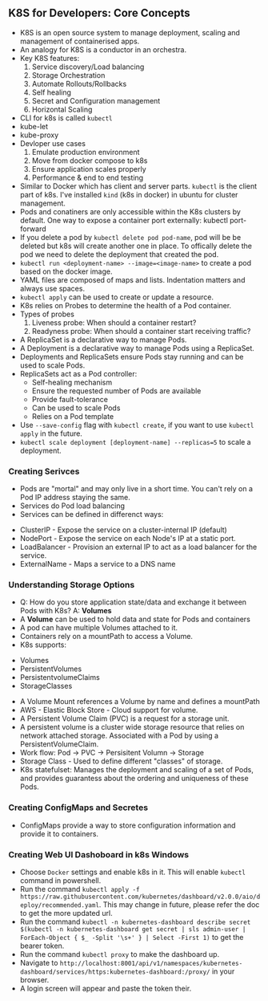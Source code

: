 ## K8S for Developers: Core Concepts

* K8S is an open source system to manage deployment, scaling and management of containerised apps.
* An analogy for K8S is a conductor in an orchestra.
* Key K8S features:
    1. Service discovery/Load balancing
    2. Storage Orchestration
    3. Automate Rollouts/Rollbacks
    4. Self healing
    5. Secret and Configuration management
    6. Horizontal Scaling
* CLI for k8s is called `kubectl`
* kube-let
* kube-proxy
* Devloper use cases
    1. Emulate production environment
    2. Move from docker compose to k8s
    3. Ensure application scales properly
    5. Performance & end to end testing
* Similar to Docker which has client and server parts. `kubectl` is the client part of k8s. I've installed `kind` (k8s in docker) in ubuntu for cluster management.
* Pods and conatiners are only accessible within the K8s clusters by default. One way to expose a container port externally: kubectl port-forward
* If you delete a pod by `kubectl delete pod pod-name`, pod will be be deleted but k8s will create another one in place. To offically delete the pod we need to delete the deployment that created the pod.
* `kubectl run <deployment-name> --image=<image-name>` to create a pod based on the docker image.
* YAML files are composed of maps and lists. Indentation matters and always use spaces.
* `kubectl apply` can be used to create or update a resource.
* K8s relies on Probes to determine the health of a Pod container.
* Types of probes
    1. Liveness probe: When should a container restart?
    2. Readyness probe: When should a  container start receiving traffic?
* A ReplicaSet is a declarative way to manage Pods.
* A Deployment is a declarative way to manage Pods using a ReplicaSet.
* Deployments and ReplicaSets ensure Pods stay running and can be used to scale Pods.
* ReplicaSets act as a Pod controller:
    - Self-healing mechanism
    - Ensure the requested number of Pods are available
    - Provide fault-tolerance
    - Can be used to scale Pods
    - Relies on a Pod template 
* Use `--save-config` flag with `kubectl create`, if you want to use `kubectl apply` in the future.
* `kubectl scale deployment [deployment-name] --replicas=5` to scale a deployment.

### Creating Serivces

* Pods are "mortal" and may only live in a short time. You can't rely on a Pod IP address staying the same.
* Services do Pod load balancing 
* Services can be defined in differenct ways: 
 - ClusterIP - Expose the service on a cluster-internal IP (default)
 - NodePort - Expose the service on each Node's IP at a static port.
 - LoadBalancer - Provision an external IP to act as a load balancer for the service.
 - ExternalName - Maps a service to a DNS name

### Understanding Storage Options

* Q: How do you store application state/data and exchange it between Pods with K8s? A: **Volumes**
* A **Volume** can be used to hold data and state for Pods and containers
* A pod can have multiple Volumes attached to it.
* Containers rely on a mountPath to access a Volume.
* K8s supports:
 - Volumes
 - PersistentVolumes
 - PersistentvolumeClaims
 - StorageClasses
* A Volume Mount references a Volume by name and defines a mountPath
* AWS - Elastic Block Store - Cloud support for volume.
* A Persistent Volume Claim (PVC) is a request for a storage unit.
* A persistent volume is a cluster wide storage resource that relies on network attached storage. Associated with a Pod by using a PersistentVolumeClaim.
* Work flow: Pod -> PVC -> Persisitent Volumn -> Storage
* Storage Class - Used to define different "classes" of storage.
* K8s statefulset: Manages the deployment and scaling of a set of Pods, and provides guarantess about the ordering and uniqueness of these Pods.

### Creating ConfigMaps and Secretes

* ConfigMaps provide a way to store configuration information and provide it to containers.


### Creating Web UI Dashoboard in k8s Windows

* Choose `Docker` settings and enable k8s in it. This will enable `kubectl` command in powershell.
* Run the command `kubectl apply -f https://raw.githubusercontent.com/kubernetes/dashboard/v2.0.0/aio/deploy/recommended.yaml`. This may change in future, please refer the doc to get the more updated url.
* Run the command `kubectl -n kubernetes-dashboard describe secret $(kubectl -n kubernetes-dashboard get secret | sls admin-user | ForEach-Object { $_ -Split '\s+' } | Select -First 1)` to get the bearer token.
* Run the command `kubectl proxy` to make the dashboard up.
* Navigate to `http://localhost:8001/api/v1/namespaces/kubernetes-dashboard/services/https:kubernetes-dashboard:/proxy/` in your browser.
* A login screen will appear and paste the token their.

